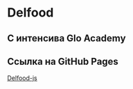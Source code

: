 # Delfood
## С интенсива Glo Academy
## Ссылка на GitHub Pages
[Delfood-js](https://slawaslawa.github.io/glo-delfood/)
